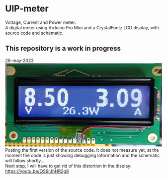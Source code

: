 # UIP-meter  
Voltage, Current and Power meter.  
A digital meter using Arduino Pro Mini and a CrystalFontz LCD display, with source code and schematic.  
  
__<h2>This repository is a work in progress</h2>__  

26-may-2023  
<img src="https://github.com/HenniePeters/UIP-meter/blob/main/UIP-meter.jpg?raw=true"/>  
Posting the first version of the source code. It does not measure yet, at the moment the code is just showing debugging information and the schematic will follow shortly...  
Next step, I will have to get rid of this distortion in the display:  
https://youtu.be/QS9rJhHR2g8
